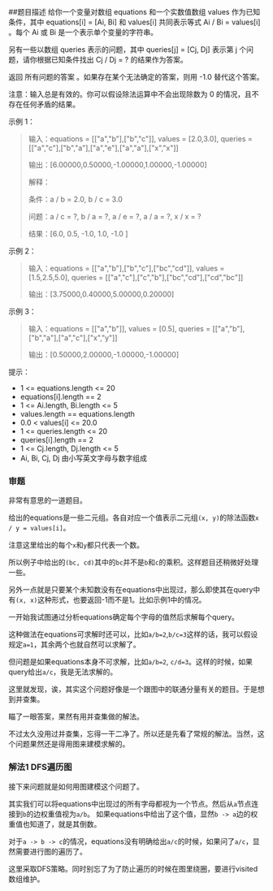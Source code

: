 ##题目描述
给你一个变量对数组 equations 和一个实数值数组 values 作为已知条件，其中 equations[i] = [Ai, Bi] 和 values[i] 共同表示等式 Ai / Bi = values[i] 。每个 Ai 或 Bi 是一个表示单个变量的字符串。

另有一些以数组 queries 表示的问题，其中 queries[j] = [Cj, Dj] 表示第 j 个问题，请你根据已知条件找出 Cj / Dj = ? 的结果作为答案。

返回 所有问题的答案 。如果存在某个无法确定的答案，则用 -1.0 替代这个答案。

注意：输入总是有效的。你可以假设除法运算中不会出现除数为 0 的情况，且不存在任何矛盾的结果。

示例 1：
>输入：equations = [["a","b"],["b","c"]], values = [2.0,3.0], queries = [["a","c"],["b","a"],["a","e"],["a","a"],["x","x"]]
>
>输出：[6.00000,0.50000,-1.00000,1.00000,-1.00000]
>
>解释：
>
>条件：a / b = 2.0, b / c = 3.0
>
>问题：a / c = ?, b / a = ?, a / e = ?, a / a = ?, x / x = ?
>
>结果：[6.0, 0.5, -1.0, 1.0, -1.0 ]

示例 2：
>输入：equations = [["a","b"],["b","c"],["bc","cd"]], values = [1.5,2.5,5.0], queries = [["a","c"],["c","b"],["bc","cd"],["cd","bc"]]
>
>输出：[3.75000,0.40000,5.00000,0.20000]

示例 3：
>输入：equations = [["a","b"]], values = [0.5], queries = [["a","b"],["b","a"],["a","c"],["x","y"]]
>
>输出：[0.50000,2.00000,-1.00000,-1.00000]
 

提示：
- 1 <= equations.length <= 20
- equations[i].length == 2
- 1 <= Ai.length, Bi.length <= 5
- values.length == equations.length
- 0.0 < values[i] <= 20.0
- 1 <= queries.length <= 20
- queries[i].length == 2
- 1 <= Cj.length, Dj.length <= 5
- Ai, Bi, Cj, Dj 由小写英文字母与数字组成

### 审题
非常有意思的一道题目。

给出的equations是一些二元组。各自对应一个值表示二元组`(x, y)`的除法函数`x / y = values[i]`。

注意这里给出的每个`x`和`y`都只代表一个数。

所以例子中给出的`(bc, cd)`其中的`bc`并不是`b`和`c`的乘积。这样题目还稍微好处理一些。

另外一点就是只要某个未知数没有在equations中出现过，那么即使其在query中有`(x, x)`这种形式，也要返回-1而不是1。比如示例1中的情况。

一开始我试图通过分析equations确定每个字母的值然后求解每个query。

这种做法在equations可求解时还可以，比如`a/b=2`,`b/c=3`这样的话，我可以假设规定`a=1`，其余两个也就自然可以求解了。

但问题是如果equations本身不可求解，比如`a/b=2`, `c/d=3`。这样的时候，如果query给出`a/c`，我是无法求解的。

这里就发现，诶，其实这个问题好像是一个跟图中的联通分量有关的题目。于是想到并查集。

瞄了一眼答案，果然有用并查集做的解法。

不过太久没用过并查集，忘得一干二净了。所以还是先看了常规的解法。当然，这个问题果然还是得用图来建模求解的。

### 解法1 DFS遍历图
接下来问题就是如何用图建模这个问题了。

其实我们可以将equations中出现过的所有字母都视为一个节点。然后从`a`节点连接到`b`的边权重值视为`a/b`。
如果equations中给出了这个值，显然`b -> a`边的权重值也知道了，就是其倒数。

对于`a -> b -> c`的情况，equations没有明确给出`a/c`的时候，如果问了`a/c`，显然需要进行图的遍历了。

这里采取DFS策略。同时别忘了为了防止遍历的时候在图里绕圈，要进行visited数组维护。
